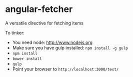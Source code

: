 angular-fetcher
===============

A versatile directive for fetching items

To tinker:
- You need node: http://www.nodejs.org
- Make sure you have gulp installed: `npm install -g gulp`
- `npm install`
- `bower install`
- `gulp`
- Point your browser to `http://localhost:3000/test/`

